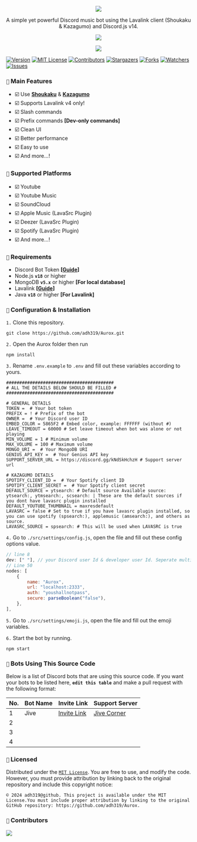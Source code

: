 <p align="center">
<img src="https://capsule-render.vercel.app/api?type=waving&color=gradient&height=200&section=header&text=Aurox&fontSize=80&fontAlignY=35&animation=twinkling&fontColor=gradient"/> 
</p>

<p align="center"> 
  A simple yet powerful Discord music bot using the Lavalink client (Shoukaku & Kazagumo) and Discord.js v14.
</p>

<p align="center"> 
  <a href="https://ko-fi.com/enourdev" target="_blank"> <img src="https://ko-fi.com/img/githubbutton_sm.svg"/> </a>
</p>

<p align="center"> 
  <a href="https://discord.gg/xhTVzbS5NU" target="_blank"> <img src="https://discordapp.com/api/guilds/1056011738950156359/widget.png?style=banner2"/> </a>
</p>

[![Version][version-shield]](version-url) [![MIT License][license-shield]][license-url] [![Contributors][contributors-shield]][contributors-url] [![Stargazers][stars-shield]][stars-url] [![Forks][forks-shield]][forks-url] [![Watchers][watchers-shield]][watchers-url] [![Issues][issues-shield]][issues-url]

### `📢` Main Features

-   ☑️ Use **[Shoukaku](https://github.com/shipgirlproject/Shoukaku)** & **[Kazagumo](https://github.com/Takiyo0/Kazagumo)**
-   ☑️ Supports Lavalink v4 only!
-   ☑️ Slash commands
-   ☑️ Prefix commands **[Dev-only commands]**
-   ☑️ Clean UI
-   ☑️ Better performance
-   ☑️ Easy to use
-   ☑️ And more...!

### `🎵` Supported Platforms

-   ☑️ Youtube
-   ☑️ Youtube Music
-   ☑️ SoundCloud
-   ☑️ Apple Music (LavaSrc Plugin)
-   ☑️ Deezer (LavaSrc Plugin)
-   ☑️ Spotify (LavaSrc Plugin)
-   ☑️ And more...!

### `📌` Requirements

-   Discord Bot Token **[[Guide](https://discordjs.guide/preparations/setting-up-a-bot-application.html#creating-your-bot)]**
-   Node.js **`v18`** or higher
-   MongoDB **`v5.x`** or higher **[For local database]**
-   Lavalink **[[Guide](https://lavalink.dev/)]**
-   Java **`v18`** or higher **[For Lavalink]**

### `🚀` Configuration & Installation

`1.` Clone this repository.

```
git clone https://github.com/adh319/Aurox.git
```

`2.` Open the Aurox folder then run

```
npm install
```

`3.` Rename `.env.example` to `.env` and fill out these variables according to yours.

```
#########################################
# ALL THE DETAILS BELOW SHOULD BE FILLED #
#########################################

# GENERAL DETAILS
TOKEN =  # Your bot token
PREFIX = ! # Prefix of the bot
OWNER =  # Your Discord user ID
EMBED_COLOR = 5865F2 # Embed color, example: FFFFFF (without #)
LEAVE_TIMEOUT = 60000 # Set leave timeout when bot was alone or not playing
MIN_VOLUME = 1 # Minimum volume
MAX_VOLUME = 100 # Maximum volume
MONGO_URI =  # Your MongoDB URI
GENIUS_API_KEY =  # Your Genius API key
SUPPORT_SERVER_URL = https://discord.gg/kNdSkHchzH # Support server url

# KAZAGUMO DETAILS
SPOTIFY_CLIENT_ID =  # Your Spotify client ID
SPOTIFY_CLIENT_SECRET =  # Your Spotify client secret
DEFAULT_SOURCE = ytsearch: # Default source Available source: ytsearch:, ytmsearch:, scsearch: | These are the default sources if you dont have lavasrc plugin installed
DEFAULT_YOUTUBE_THUMBNAIL = maxresdefault
LAVASRC = false # Set to true if you have lavasrc plugin installed, so you can use spotify (spsearch:), applemusic (amsearch:), and others as source.
LAVASRC_SOURCE = spsearch: # This will be used when LAVASRC is true
```

`4.` Go to `./src/settings/config.js`, open the file and fill out these config options value.

```js
// line 8
dev: [" "], // your Discord user Id & developer user Id. Seperate multiple Ids with a comma (,)
// Line 50
nodes: [
    {
        name: "Aurox",
        url: "localhost:2333",
        auth: "youshallnotpass",
        secure: parseBoolean("false"),
    },
],
```

`5.` Go to `./src/settings/emoji.js`, open the file and fill out the emoji variables.

`6.` Start the bot by running.

```
npm start
```

### `🤖` Bots Using This Source Code

Below is a list of Discord bots that are using this source code. If you want your bots to be listed here, **`edit this table`** and make a pull request with the following format:

| No. | Bot Name           | Invite Link                                   | Support Server                                 |
|-----|--------------------|-----------------------------------------------|------------------------------------------------|
| 1   | Jive  | [Invite Link](https://discord.com/oauth2/authorize?client_id=1019954630551158934)   | [Jive Corner](https://discord.gg/kNdSkHchzH)  |
| 2   |   |    |   |
| 3   |   |    |   |
| 4   |   |    |   |

### `🔐` Licensed

Distributed under the [`MIT License`](https://github.com/adh319/Aurox/blob/main/LICENSE). You are free to use, and modify the code. However, you must provide attribution by linking back to the original repository and include this copyright notice:
```
© 2024 adh319@github. This project is available under the MIT License.You must include proper attribution by linking to the original GitHub repository: https://github.com/adh319/Aurox.
```

### `👥` Contributors

<a href="https://github.com/adh319/Aurox/graphs/contributors">
  <img src="https://contributors-img.web.app/image?repo=adh319/Aurox" />
</a>

[version-shield]: https://img.shields.io/github/package-json/v/adh319/Aurox?style=for-the-badge
[contributors-shield]: https://img.shields.io/github/contributors/adh319/Aurox.svg?style=for-the-badge
[contributors-url]: https://github.com/adh319/Aurox/graphs/contributors
[forks-shield]: https://img.shields.io/github/forks/adh319/Aurox.svg?style=for-the-badge
[forks-url]: https://github.com/adh319/Aurox/network/members
[watchers-shield]: https://img.shields.io/github/watchers/adh319/Aurox?style=for-the-badge
[watchers-url]: https://github.com/adh319/Aurox
[stars-shield]: https://img.shields.io/github/stars/adh319/Aurox.svg?style=for-the-badge
[stars-url]: https://github.com/adh319/Aurox/stargazers
[issues-shield]: https://img.shields.io/github/issues/adh319/Aurox.svg?style=for-the-badge
[issues-url]: https://github.com/adh319/Aurox/issues
[license-shield]: https://img.shields.io/github/license/adh319/Aurox.svg?style=for-the-badge
[license-url]: https://github.com/adh319/Aurox/blob/main/LICENSE
[spon-img]: https://media.discordapp.net/attachments/979364157541462066/982734017671606322/Vultr_Logo_Download_Vector.png
